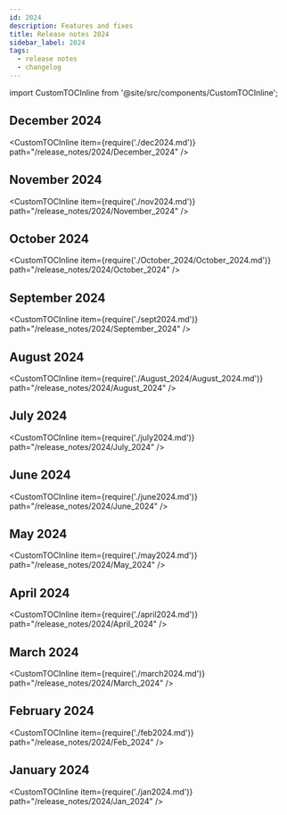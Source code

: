```yaml
---
id: 2024
description: Features and fixes
title: Release notes 2024
sidebar_label: 2024
tags:
  - release notes
  - changelog
---
```


import CustomTOCInline from '@site/src/components/CustomTOCInline';

## December 2024

<CustomTOCInline item={require('./dec2024.md')} path="/release_notes/2024/December_2024" />

## November 2024

<CustomTOCInline item={require('./nov2024.md')} path="/release_notes/2024/November_2024" />

## October 2024

<CustomTOCInline item={require('./October_2024/October_2024.md')} path="/release_notes/2024/October_2024" />

## September 2024

<CustomTOCInline item={require('./sept2024.md')} path="/release_notes/2024/September_2024" />

## August 2024

<CustomTOCInline item={require('./August_2024/August_2024.md')} path="/release_notes/2024/August_2024" />

## July 2024

<CustomTOCInline item={require('./july2024.md')} path="/release_notes/2024/July_2024" />

## June 2024

<CustomTOCInline item={require('./june2024.md')} path="/release_notes/2024/June_2024" />

## May 2024

<CustomTOCInline item={require('./may2024.md')} path="/release_notes/2024/May_2024" />

## April 2024

<CustomTOCInline item={require('./april2024.md')} path="/release_notes/2024/April_2024" />

## March 2024

<CustomTOCInline item={require('./march2024.md')} path="/release_notes/2024/March_2024" />

## February 2024

<CustomTOCInline item={require('./feb2024.md')} path="/release_notes/2024/Feb_2024" />

## January 2024

<CustomTOCInline item={require('./jan2024.md')} path="/release_notes/2024/Jan_2024" />
